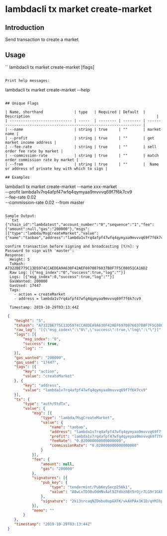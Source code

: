 # lambdacli tx market create-market

## Introduction

Send transaction to create a market

## Usage

``
lambdacli tx market create-market [flags]
```

Print help messages:
```
lambdacli tx market create-market --help
```

## Unique Flags

| Name, shorthand              | type   | Required | Default  | Description                                                         |
| ---------------------------- | -----  | -------- | -------- | ------------------------------------------------------------------- |
| --name                       | string | true     | ""       | market name | 
| --profit                     | string | true     | ""       | get market income address |
| --fee-rate                   | string | true     | ""       | sell order fee rate by market |
| --commission-rate            | string | true     | ""       | match order commission rate by market |
| --from                       | string | true     | ""       |  Name or address of private key with which to sign |

## Examples

```
 lambdacli tx market create-market --name xxx-market \
    --profit lambda1v7rq4afpf47wfq4qymyaa9mvvvq69f7f6k7cv9 \
    --fee-rate 0.02 \
    --commission-rate 0.02 --from master

```

Sample Output:
```txt
{"chain_id":"lambdatest","account_number":"0","sequence":"1","fee":{"amount":null,"gas":"200000"},"msgs":[{"type":"lambda/MsgCreateMarket","value":{"name":"taobao","address":"lambda1v7rq4afpf47wfq4qymyaa9mvvvq69f7f6k7cv9","profit":"lambda1v7rq4afpf47wfq4qymyaa9mvvvq69f7f6k7cv9","feeRate":"0.020000000000000000","commissionRate":"0.020000000000000000"}}],"memo":""}

confirm transaction before signing and broadcasting [Y/n]: y
Password to sign with 'master':
Response:
  Height: 5
  TxHash: A7322BE775C13D5974CCAEDEA9A630F42AEF6970876037B8F7F5C08051CA16D2
  Raw Log: [{"msg_index":"0","success":true,"log":""}]
  Logs: [{"msg_index":0,"success":true,"log":""}]
  GasWanted: 200000
  GasUsed: 17447
  Tags: 
    - action = createMarket
    - address = lambda1v7rq4afpf47wfq4qymyaa9mvvvq69f7f6k7cv9

  Timestamp: 2019-10-29T03:13:44Z

```

```json
 {
 	"height": "5",
 	"txhash": "A7322BE775C13D5974CCAEDEA9A630F42AEF6970876037B8F7F5C08051CA16D2",
 	"raw_log": "[{\"msg_index\":\"0\",\"success\":true,\"log\":\"\"}]",
 	"logs": [{
 		"msg_index": "0",
 		"success": true,
 		"log": ""
 	}],
 	"gas_wanted": "200000",
 	"gas_used": "17447",
 	"tags": [{
 		"key": "action",
 		"value": "createMarket"
 	}, {
 		"key": "address",
 		"value": "lambda1v7rq4afpf47wfq4qymyaa9mvvvq69f7f6k7cv9"
 	}],
 	"tx": {
 		"type": "auth/StdTx",
 		"value": {
 			"msg": [{
 				"type": "lambda/MsgCreateMarket",
 				"value": {
 					"name": "taobao",
 					"address": "lambda1v7rq4afpf47wfq4qymyaa9mvvvq69f7f6k7cv9",
 					"profit": "lambda1v7rq4afpf47wfq4qymyaa9mvvvq69f7f6k7cv9",
 					"feeRate": "0.020000000000000000",
 					"commissionRate": "0.020000000000000000"
 				}
 			}],
 			"fee": {
 				"amount": null,
 				"gas": "200000"
 			},
 			"signatures": [{
 				"pub_key": {
 					"type": "tendermint/PubKeySecp256k1",
 					"value": "A8wLxTD30uOdHNvAal9ZFdUzhBY5rOjr7LG9r1GkEtzX"
 				},
 				"signature": "2k13nrcaqNZOobu0upGXFK/vkAVPAx3K1D/qYMJhpxYmRyZBdFvrCEUgz74Z1Rro67x5Zj4pC4zybbrupVJcBg=="
 			}],
 			"memo": ""
 		}
 	},
 	"timestamp": "2019-10-29T03:13:44Z"
 }
```
